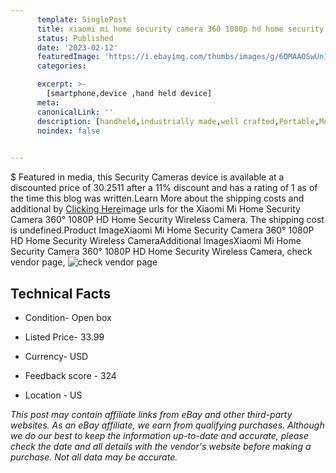 ```yaml
---
      template: SinglePost
      title: xiaomi mi home security camera 360 1080p hd home security wireless camera
      status: Published
      date: '2023-02-12'
      featuredImage: 'https://i.ebayimg.com/thumbs/images/g/6QMAAOSwUn1jb4zq/s-l225.jpg'
      categories: 

      excerpt: >-
        [smartphone,device ,hand held device]
      meta:
      canonicalLink: ''
      description: [handheld,industrially made,well crafted,Portable,Mobile,Compact,Convenient,Lightweight,Maneuverable,Man-portable,Miniature,Carriable,Hand-held,Light,Holdable,Transportable,Mobile device,Pocket-sized,On-the-go,Wireless,Cordless,Compact size,Convenient size, smartphone,device ,hand held device]
      noindex: false

        
---
```

$
    Featured in media, this Security Cameras device is available at a discounted price of 30.2511 after a 11% discount and has a rating of 1 as of the time this blog was written.Learn More about the shipping costs and additional by [Clicking Here](https://www.ebay.com/itm/225380104611?hash=item3479b379a3%3Ag%3A6QMAAOSwUn1jb4zq&mkevt=1&mkcid=1&mkrid=711-53200-19255-0&campid=%253CePNCampaignId%253E&customid=%253CreferenceId%253E&toolid=10049)image urls for the Xiaomi Mi Home Security Camera 360° 1080P HD Home Security Wireless Camera. The shipping cost is undefined.Product ImageXiaomi Mi Home Security Camera 360° 1080P HD Home Security Wireless CameraAdditional ImagesXiaomi Mi Home Security Camera 360° 1080P HD Home Security Wireless Camera, check vendor page, ![check vendor page](https://origin-galleryplus.ebayimg.com/ws/web/225380104611_2_0_1/225x225.jpg,https://origin-galleryplus.ebayimg.com/ws/web/225380104611_3_0_1/225x225.jpg,https://origin-galleryplus.ebayimg.com/ws/web/225380104611_4_0_1/225x225.jpg,https://origin-galleryplus.ebayimg.com/ws/web/225380104611_5_0_1/225x225.jpg,https://origin-galleryplus.ebayimg.com/ws/web/225380104611_6_0_1/225x225.jpg,https://origin-galleryplus.ebayimg.com/ws/web/225380104611_7_0_1/225x225.jpg,https://origin-galleryplus.ebayimg.com/ws/web/225380104611_8_0_1/225x225.jpg)
    
    

 ## Technical Facts 



     
      

 - Condition- Open box 


      

 - Listed Price- 33.99 


      

 - Currency- USD 


      

 - Feedback score - 324 


      

 - Location - US 


      
      

 *_This post may contain affiliate links from eBay and other third-party websites. As an eBay affiliate, we earn from qualifying purchases. Although we do our best to keep the information up-to-date and accurate, please check the date and all details with the vendor's website before making a purchase. Not all data may be accurate._*



    
    
    
    
    